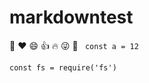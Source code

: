 # markdowntest

:rocket:
:heart:
:smile:
👍
🔥
😜
🚅
` const a = 12`
``` 
const fs = require('fs')

```
